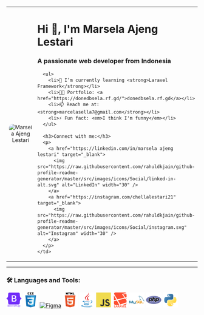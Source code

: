 <table>
  <tr>
    <td width="250" align="center">
      <img src="https://img.com/tf3.jpg" alt="Marsela Ajeng Lestari" width="200" style="border-radius: 10px;" />
    </td>
    <td>
      <h1>Hi 👋, I'm Marsela Ajeng Lestari</h1>
      <h3>A passionate web developer from Indonesia</h3>

      <ul>
        <li>🌱 I’m currently learning <strong>Laravel Framework</strong></li>
        <li>👨‍💻 Portfolio: <a href="https://donedbsela.rf.gd/">donedbsela.rf.gd</a></li>
        <li>📫 Reach me at: <strong>marcelasella7@gmail.com</strong></li>
        <li>⚡ Fun fact: <em>I think I'm funny</em></li>
      </ul>

      <h3>Connect with me:</h3>
      <p>
        <a href="https://linkedin.com/in/marsela ajeng lestari" target="_blank">
          <img src="https://raw.githubusercontent.com/rahuldkjain/github-profile-readme-generator/master/src/images/icons/Social/linked-in-alt.svg" alt="LinkedIn" width="30" />
        </a>
        <a href="https://instagram.com/chellalestari21" target="_blank">
          <img src="https://raw.githubusercontent.com/rahuldkjain/github-profile-readme-generator/master/src/images/icons/Social/instagram.svg" alt="Instagram" width="30" />
        </a>
      </p>
    </td>
  </tr>
</table>

---

<h3>🛠️ Languages and Tools:</h3>
<p align="left">
  <a href="https://getbootstrap.com" target="_blank"><img src="https://raw.githubusercontent.com/devicons/devicon/master/icons/bootstrap/bootstrap-plain-wordmark.svg" alt="Bootstrap" width="40" /></a>
  <a href="https://www.w3schools.com/css/" target="_blank"><img src="https://raw.githubusercontent.com/devicons/devicon/master/icons/css3/css3-original-wordmark.svg" alt="CSS3" width="40" /></a>
  <a href="https://www.figma.com/" target="_blank"><img src="https://www.vectorlogo.zone/logos/figma/figma-icon.svg" alt="Figma" width="40" /></a>
  <a href="https://www.w3.org/html/" target="_blank"><img src="https://raw.githubusercontent.com/devicons/devicon/master/icons/html5/html5-original-wordmark.svg" alt="HTML5" width="40" /></a>
  <a href="https://www.java.com" target="_blank"><img src="https://raw.githubusercontent.com/devicons/devicon/master/icons/java/java-original.svg" alt="Java" width="40" /></a>
  <a href="https://developer.mozilla.org/en-US/docs/Web/JavaScript" target="_blank"><img src="https://raw.githubusercontent.com/devicons/devicon/master/icons/javascript/javascript-original.svg" alt="JavaScript" width="40" /></a>
  <a href="https://laravel.com/" target="_blank"><img src="https://raw.githubusercontent.com/devicons/devicon/master/icons/laravel/laravel-plain-wordmark.svg" alt="Laravel" width="40" /></a>
  <a href="https://www.mysql.com/" target="_blank"><img src="https://raw.githubusercontent.com/devicons/devicon/master/icons/mysql/mysql-original-wordmark.svg" alt="MySQL" width="40" /></a>
  <a href="https://www.php.net" target="_blank"><img src="https://raw.githubusercontent.com/devicons/devicon/master/icons/php/php-original.svg" alt="PHP" width="40" /></a>
  <a href="https://www.python.org" target="_blank"><img src="https://raw.githubusercontent.com/devicons/devicon/master/icons/python/python-original.svg" alt="Python" width="40" /></a>
</p>
